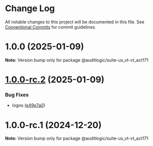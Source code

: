 # Change Log

All notable changes to this project will be documented in this file.
See [Conventional Commits](https://conventionalcommits.org) for commit guidelines.

# 1.0.0 (2025-01-09)

**Note:** Version bump only for package @auditlogic/suite-us_vt-vt_act171





# [1.0.0-rc.2](https://github.com/auditlogic/suite/compare/@auditlogic/suite-us_vt-vt_act171@1.0.0-rc.1...@auditlogic/suite-us_vt-vt_act171@1.0.0-rc.2) (2025-01-09)


### Bug Fixes

* logos ([e49e7a0](https://github.com/auditlogic/suite/commit/e49e7a02bf4796ad65ffe6748e4a155ad580ae87))





# 1.0.0-rc.1 (2024-12-20)

**Note:** Version bump only for package @auditlogic/suite-us_vt-vt_act171
